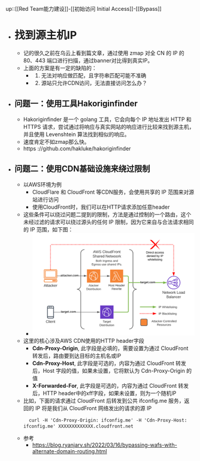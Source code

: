 up::[[Red Team能力建设]]-[[初始访问 Initial Access]]-[[Bypass]]
- # 找到源主机IP
	- 记的很久之前在乌云上看到篇文章，通过使用 zmap 对全 CN 的 IP 的 80、443 端口进行扫描，通过banner对比得到真实IP。
	- 上面的方案是有一定的缺陷的：
		- 1. 无法对响应做匹配，且字符串匹配可能不准确
		- 2. 源站只允许CDN访问，无法直接访问怎么办？
- ## 问题一：使用工具Hakoriginfinder
	- Hakoriginfinder 是一个 golang 工具，它会向每个 IP 地址发出 HTTP 和 HTTPS 请求，尝试通过将响应与真实网站的响应进行比较来找到源主机，并且使用 Levenshtein 算法找到相似的响应。
	- 速度肯定不如zmap那么快。
	- https ://github.com/hakluke/hakoriginfinder
- ## 问题二：使用CDN基础设施来绕过限制
	- 以AWS环境为例
		- CloudFlare 和 CloudFront 等CDN服务，会使用共享的 IP 范围来对源站进行访问
		- 使用CloudFront时，我们可以在HTTP请求添加任意header
	- 这些条件可以绕过问题二提到的限制，方法是通过控制的一个路由，这个未经过滤的请求可以绕过源头的任何 IP 限制，因为它来自与合法请求相同的 IP 范围，如下图：
		- <img src="/assets/Pasted image 20221104160205.png">
	- 这里的核心涉及AWS CDN使用的HTTP header字段
		- **Cdn-Proxy-Origin**, 此字段是必填的，需要设置为通过 CloudFront 转发后，路由要到达目标的主机名或IP
		- **Cdn-Proxy-Host**, 此字段是可选的，内容为通过 CloudFront 转发后，Host 字段的值，如果未设置，它将默认为 Cdn-Proxy-Origin 的值
		- **X-Forwarded-For**, 此字段是可选的，内容为通过 CloudFront 转发后，HTTP header中的xff字段，如果未设置，则为一个随机IP
	- 比如，下面的请求通过 CloudFront 后转发到公共 ifconfig.me 服务，返回的 IP 将是我们从 CloudFront 网络发出的请求的源 IP
		```
		  curl -H 'Cdn-Proxy-Origin: ifconfig.me' -H 'Cdn-Proxy-Host: ifconfig.me' XXXXXXXXXXXXX.cloudfront.net
		```
	- 参考
		- https://blog.ryanjarv.sh/2022/03/16/bypassing-wafs-with-alternate-domain-routing.html